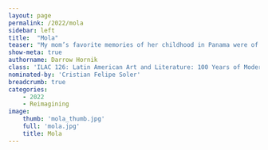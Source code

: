 ```yaml
---
layout: page
permalink: /2022/mola
sidebar: left
title:  "Mola"
teaser: "My mom’s favorite memories of her childhood in Panama were of molas. Pillow molas, tapestry molas, craft shops selling molas, mini molas, animal molas, and the smell of molas. My mom grew up around molas. Molas were her introduction to the world of art -- her love of art. The molas were also my mom's introduction to Panamanian indigenous culture — a word derived from the indigenous Kuna word for clothing. I decided to use my mother’s memories to make my own interpretation of a mola. I made three molas, each depicting a different artifact that represented my mother’s time spent in Panama — her dog Pablito, a can of Tab soda, and a pill bottle from her local pharmacy.  The goal of this art project was to combine my family history with the artistic history of the Kuna indigenous people of Panama. While both my theme and my approach modernized the mola, its roots are firmly planted in the San Blas Islands."
show-meta: true
authorname: Darrow Hornik
class: 'ILAC 126: Latin American Art and Literature: 100 Years of Modernisms'
nominated-by: 'Cristian Felipe Soler'
breadcrumb: true
categories:
    - 2022
	- Reimagining
image:
    thumb: 'mola_thumb.jpg'
	full: 'mola.jpg'
    title: Mola
---
```

